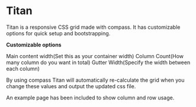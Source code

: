 Titan
=========

Titan is a responsive CSS grid made with compass. It has customizable options for quick setup and bootstrapping.

**Customizable options**

Main content width(Set this as your container width)
Column Count(How many column do you want in total)
Gutter Width(Specify the width between each column)

By using compass Titan will automatically re-calculate the grid when you change these values and output the updated css file.

An example page has been included to show column and row usage.
